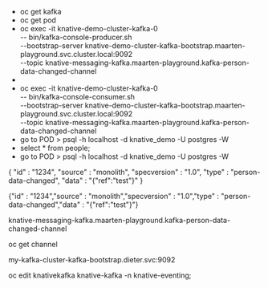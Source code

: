 * oc get kafka
* oc get pod
* oc exec -it knative-demo-cluster-kafka-0 \
  -- bin/kafka-console-producer.sh \
  --bootstrap-server knative-demo-cluster-kafka-bootstrap.maarten-playground.svc.cluster.local:9092 \
  --topic knative-messaging-kafka.maarten-playground.kafka-person-data-changed-channel
*
* oc exec -it knative-demo-cluster-kafka-0 \
  -- bin/kafka-console-consumer.sh \
  --bootstrap-server knative-demo-cluster-kafka-bootstrap.maarten-playground.svc.cluster.local:9092 \
  --topic knative-messaging-kafka.maarten-playground.kafka-person-data-changed-channel
* go to POD > psql -h localhost -d knative_demo -U postgres -W
* select * from people;
* go to POD > psql -h localhost -d knative_demo -U postgres -W


{
"id" : "1234",
"source" : "monolith",
"specversion" : "1.0",
"type" : "person-data-changed",
"data" : "{\"ref\":\"test\"}"
}

{"id" : "1234","source" : "monolith","specversion" : "1.0","type" : "person-data-changed","data" : "{\"ref\":\"test\"}"}


knative-messaging-kafka.maarten-playground.kafka-person-data-changed-channel

oc get channel




my-kafka-cluster-kafka-bootstrap.dieter.svc:9092

oc edit knativekafka knative-kafka -n knative-eventing;